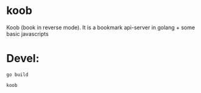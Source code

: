 # koob

Koob (book in reverse mode). It is a bookmark api-server in golang + some basic javascripts

# Devel:

`go build`

`koob`
